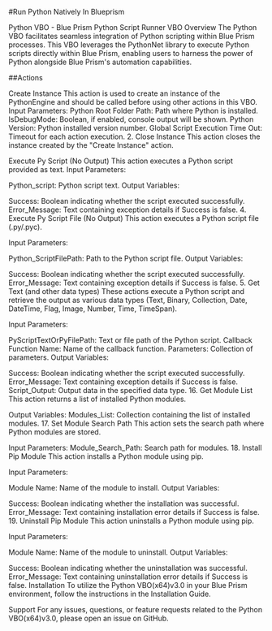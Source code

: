 #Run Python Natively In Blueprism

Python VBO - Blue Prism Python Script Runner VBO Overview The Python VBO facilitates seamless integration of Python scripting within Blue Prism processes. This VBO leverages the PythonNet library to execute Python scripts directly within Blue Prism, enabling users to harness the power of Python alongside Blue Prism's automation capabilities.

##Actions

Create Instance This action is used to create an instance of the PythonEngine and should be called before using other actions in this VBO.
Input Parameters: Python Root Folder Path: Path where Python is installed. IsDebugMode: Boolean, if enabled, console output will be shown. Python Version: Python installed version number. Global Script Execution Time Out: Timeout for each action execution. 2. Close Instance This action closes the instance created by the "Create Instance" action.

Execute Py Script (No Output) This action executes a Python script provided as text.
Input Parameters:

Python_script: Python script text. Output Variables:

Success: Boolean indicating whether the script executed successfully. Error_Message: Text containing exception details if Success is false. 4. Execute Py Script File (No Output) This action executes a Python script file (.py/.pyc).

Input Parameters:

Python_ScriptFilePath: Path to the Python script file. Output Variables:

Success: Boolean indicating whether the script executed successfully. Error_Message: Text containing exception details if Success is false. 5. Get Text (and other data types) These actions execute a Python script and retrieve the output as various data types (Text, Binary, Collection, Date, DateTime, Flag, Image, Number, Time, TimeSpan).

Input Parameters:

PyScriptTextOrPyFilePath: Text or file path of the Python script. Callback Function Name: Name of the callback function. Parameters: Collection of parameters. Output Variables:

Success: Boolean indicating whether the script executed successfully. Error_Message: Text containing exception details if Success is false. Script_Output: Output data in the specified data type. 16. Get Module List This action returns a list of installed Python modules.

Output Variables: Modules_List: Collection containing the list of installed modules. 17. Set Module Search Path This action sets the search path where Python modules are stored.

Input Parameters: Module_Search_Path: Search path for modules. 18. Install Pip Module This action installs a Python module using pip.

Input Parameters:

Module Name: Name of the module to install. Output Variables:

Success: Boolean indicating whether the installation was successful. Error_Message: Text containing installation error details if Success is false. 19. Uninstall Pip Module This action uninstalls a Python module using pip.

Input Parameters:

Module Name: Name of the module to uninstall. Output Variables:

Success: Boolean indicating whether the uninstallation was successful. Error_Message: Text containing uninstallation error details if Success is false. Installation To utilize the Python VBO(x64)v3.0 in your Blue Prism environment, follow the instructions in the Installation Guide.

Support For any issues, questions, or feature requests related to the Python VBO(x64)v3.0, please open an issue on GitHub.

